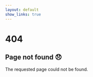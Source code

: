 ```yaml
---
layout: default
show_links: true
---
```


# 404

## Page not found :disappointed:

The requested page could not be found.
